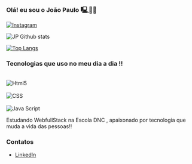 
### Olá! eu sou o João Paulo 🖳👋🏽

[![Instagram](https://img.shields.io/badge/Instagram-E4405F?style=for-the-badge&logo=instagram&logoColor=white)](https://instagram.com/santanna_jp21?utm_source=qr&igshid=ZDc4ODBmNjlmNQ%3D%3D)


![JP Github stats](https://github-readme-stats.vercel.app/api?username=DgSantann&show_icons=true&theme=gruvbox)


[![Top Langs](https://github-readme-stats.vercel.app/api/top-langs/?username=DgSantann)](https://github.com/anuraghazra/github-readme-stats)

### Tecnologias que uso no meu dia a dia !!

<div style="display: inline-block"><br>
<img aling="center" alt="Html5" src="https://img.shields.io/badge/HTML5-E34F26?style=for-the-badge&logo=html5&logoColor=white"/>
</div>
<div style="display: inline-block"><br>
<img aling="center" alt="CSS" src="https://img.shields.io/badge/CSS-239120?&style=for-the-badge&logo=css3&logoColor=white"/>
<div style="display: inline-block"><br>
<img aling="center" alt="Java Script" src="https://img.shields.io/badge/JavaScript-F7DF1E?style=for-the-badge&logo=javascript&logoColor=black"/>

Estudando WebfullStack na Escola DNC , apaixonado por tecnologia que muda a vida das pessoas!!
### Contatos 
- [LinkedIn](https://www.linkedin.com/in/joão-paulo-sant-anna-soares-405572275)<br>
